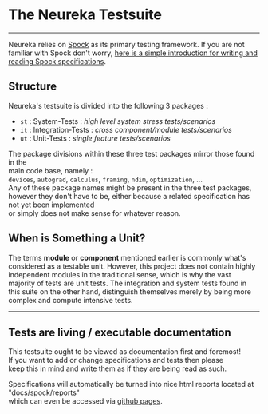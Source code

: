 # The Neureka Testsuite #

---

Neureka relies on [Spock](https://github.com/spockframework/spock) as its primary testing framework.
If you are not familiar with Spock don't worry,
[here is a simple introduction for writing and reading 
Spock specifications](Example_Spec.groovy).

## Structure ##

Neureka's testsuite is divided into the following 3 packages : <br>

- `st` : System-Tests : *high level system stress tests/scenarios*
- `it` : Integration-Tests : *cross component/module tests/scenarios*
- `ut` : Unit-Tests : *single feature tests/scenarios*

The package divisions within these three test packages mirror those found in the <br>
main code base, namely : <br>
 ``devices``, ``autograd``, ``calculus``, ``framing``, ``ndim``, ``optimization``, ...<br>
Any of these package names might be present in the three test packages, <br>
however they don't have to be, either because a related specification has not yet been implemented <br>
or simply does not make sense for whatever reason. <br>


## When is Something a Unit? ##

The terms **module** or **component** mentioned earlier
is commonly what's considered as a testable unit.
However, this project does not contain
highly independent modules in the traditional
sense, which is why the vast majority of tests
are unit tests. The integration and system tests found
in this suite on the other hand,
distinguish themselves merely by being more complex and compute intensive tests.

---

## Tests are living / executable documentation ##

This testsuite ought to be viewed as documentation first and foremost!<br>
If you want to add or change specifications and tests then please <br>
keep this in mind and write them as if they are being read as such. <br>

Specifications will automatically be turned into nice html reports located at "docs/spock/reports" <br>
which can even be accessed via [github pages](https://gleethos.github.io/neureka/spock/reports/index.html). <br>


